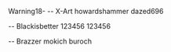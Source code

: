 Warning18-
-- X-Art
howardshammer
dazed696

-- Blackisbetter
123456
123456

-- Brazzer 
mokich
buroch
